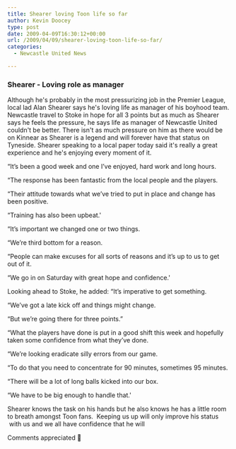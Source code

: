 ```yaml
---
title: Shearer loving Toon life so far
author: Kevin Doocey
type: post
date: 2009-04-09T16:30:12+00:00
url: /2009/04/09/shearer-loving-toon-life-so-far/
categories:
  - Newcastle United News

---
```

### Shearer - Loving role as manager

Although he's probably in the most pressurizing job in the Premier League, local lad Alan Shearer says he's loving life as manager of his boyhood team. Newcastle travel to Stoke in hope for all 3 points but as much as Shearer says he feels the pressure, he says life as manager of Newcastle United couldn't be better. There isn't as much pressure on him as there would be on Kinnear as Shearer is a legend and will forever have that status on Tyneside. Shearer speaking to a local paper today said it's really a great experience and he's enjoying every moment of it.

“It’s been a good week and one I’ve enjoyed, hard work and long hours.

“The response has been fantastic from the local people and the players.

“Their attitude towards what we’ve tried to put in place and change has been positive.

“Training has also been upbeat.'

“It’s important we changed one or two things.

“We’re third bottom for a reason.

“People can make excuses for all sorts of reasons and it’s up to us to get out of it.

“We go in on Saturday with great hope and confidence.'

Looking ahead to Stoke, he added: “It’s imperative to get something.

“We’ve got a late kick off and things might change.

“But we’re going there for three points.”

“What the players have done is put in a good shift this week and hopefully taken some confidence from what they’ve done.

“We’re looking eradicate silly errors from our game.

“To do that you need to concentrate for 90 minutes, sometimes 95 minutes.

“There will be a lot of long balls kicked into our box.

“We have to be big enough to handle that.'

Shearer knows the task on his hands but he also knows he has a little room to breath amongst Toon fans.  Keeping us up will only improve his status  with us and we all have confidence that he will

Comments appreciated 🙂
